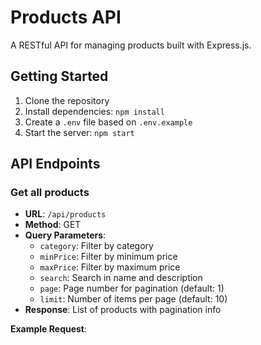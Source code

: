 # Products API

A RESTful API for managing products built with Express.js.

## Getting Started

1. Clone the repository
2. Install dependencies: `npm install`
3. Create a `.env` file based on `.env.example`
4. Start the server: `npm start`

## API Endpoints

### Get all products
- **URL**: `/api/products`
- **Method**: GET
- **Query Parameters**:
  - `category`: Filter by category
  - `minPrice`: Filter by minimum price
  - `maxPrice`: Filter by maximum price
  - `search`: Search in name and description
  - `page`: Page number for pagination (default: 1)
  - `limit`: Number of items per page (default: 10)
- **Response**: List of products with pagination info

**Example Request**: